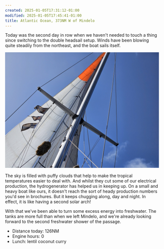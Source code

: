 ```yaml
---
created: 2025-01-05T17:31:12-01:00
modified: 2025-01-05T17:45:41-01:00
title: Atlantic Ocean, 373NM W of Mindelo
---
```


Today was the second day in row when we haven't needed to touch a thing since switching to the double headsail setup. Winds have been blowing quite steadily from the northeast, and the boat sails itself.

![Image](../2025/47fd314b282978088495d7ad9635776b.jpg) 

The sky is filled with puffy clouds that help to make the tropical temperatures easier to deal with. And whilst they cut some of our electrical production, the hydrogenerator has helped us in keeping up. On a small and heavy boat like ours, it doesn't reach the sort of heady production numbers you'd see in brochures. But it keeps chugging along, day and night. In effect, it is like having a second solar arch!

With that we've been able to turn some excess energy into freshwater. The tanks are more full than when we left Mindelo, and we're already looking forward to the second freshwater shower of the passage.

* Distance today: 126NM
* Engine hours: 0
* Lunch: lentil coconut curry
